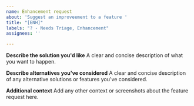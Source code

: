 ```yaml
---
name: Enhancement request
about: 'Suggest an improveement to a feature '
title: "[ENH]"
labels: "? - Needs Triage, Enhancement"
assignees: ''

---
```


**Describe the solution you'd like**
A clear and concise description of what you want to happen.

**Describe alternatives you've considered**
A clear and concise description of any alternative solutions or features you've considered.

**Additional context**
Add any other context or screenshots about the feature request here.
